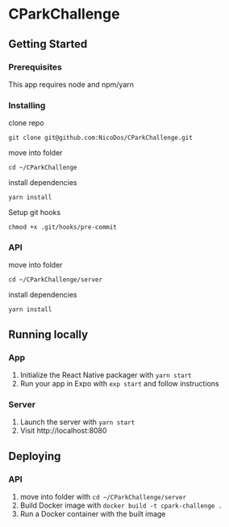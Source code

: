 # CParkChallenge

## Getting Started

### Prerequisites

This app requires node and npm/yarn

### Installing

clone repo

```
git clone git@github.com:NicoDos/CParkChallenge.git
```

move into folder

```
cd ~/CParkChallenge
```

install dependencies

```
yarn install
```

Setup git hooks

```
chmod +x .git/hooks/pre-commit
```

### API

move into folder

```
cd ~/CParkChallenge/server
```

install dependencies

```
yarn install
```

## Running locally

### App

1. Initialize the React Native packager with `yarn start`
2. Run your app in Expo with `exp start` and follow instructions

### Server

1. Launch the server with `yarn start`
2. Visit http://localhost:8080

## Deploying

### API

1. move into folder with `cd ~/CParkChallenge/server`
2. Build Docker image with `docker build -t cpark-challenge .`
3. Run a Docker container with the built image

